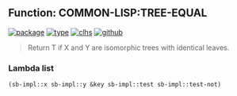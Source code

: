 ## Function: COMMON-LISP:TREE-EQUAL
[![package](https://img.shields.io/badge/Package-COMMON--LISP-5f9ea0.svg?style=social&colorA=999999)](../) [![type](https://img.shields.io/badge/Type-Function-5f9ea0.svg?style=social&colorA=999999)](../#function) [![clhs](https://img.shields.io/badge/CLHS-TREE--EQUAL-5f9ea0.svg?style=social&colorA=999999)](http://www.lispworks.com/documentation/HyperSpec/Body/f_tree_e.htm) [![github](https://img.shields.io/badge/GitHub-View_the_source-5f9ea0.svg?style=social&colorA=999999&logo=github)](https://github.com/sbcl/sbcl/blob/master/src/code/list.lisp/) 

> Return T if X and Y are isomorphic trees with identical leaves.

### Lambda list
```cl
(sb-impl::x sb-impl::y &key sb-impl::test sb-impl::test-not)
```
